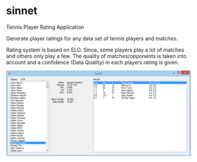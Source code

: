 # sinnet
Tennis Player Rating Application

Generate player ratings for any data set of tennis players and matches.

Rating system is based on ELO.  Since, some players play a lot of matches and others only play a few.  The quality of matches/opponents is taken into account and a confidence (Data Quality) in each players rating is given.

![alt tag](images/screenshot.png)
